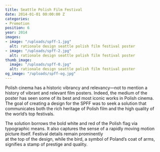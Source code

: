 ```yaml
---
title: Seattle Polish Film Festival
date: 2014-01-01 00:00:00 Z
categories:
- Promotion
position: 6
year: 2014
images:
- image: "/uploads/spff-1.jpg"
  alt: rationale design seattle polish film festival poster
- image: "/uploads/spff-2.jpg"
  alt: rationale design seattle polish film festival poster
thumb_image:
  image: "/uploads/spff-0.jpg"
  alt: rationale design seattle polish film festival poster
og_image: "/uploads/spff-og.jpg"
---
```


Polish cinema has a historic vibrancy and relevancy—not to mention a history of vibrant and relevant film posters. Indeed, the medium of the poster has seen some of its best and most iconic works in Polish cinema.
The goal of creating a design for the SPFF was to seek a solution that communicates both the rich heritage of Polish film  and the high quality of the world’s top festivals.

The solution borrows the bold white and red of the Polish flag via typographic means. It also captures the sense of a rapidly moving motion picture itself. Festival details remain prominently  
at the top of the design, while the bird, a symbol of Poland’s coat of arms, signifies a stamp of prestige and quality.